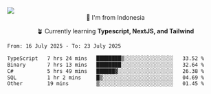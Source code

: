 
<img align = "center" src="https://readme-typing-svg.herokuapp.com?font=Fira+Code&size=25&pause=1000&color=00F713&center=true&vCenter=true&random=false&width=850&height=70&lines=Hi+There+%F0%9F%91%8B%2C+Im+Julian+Caesar;"/>
<br>

<div align = "center">
  📌 I'm from Indonesia
  
  🪴 Currently learning **Typescript, NextJS, and Tailwind**
</div>

<!--START_SECTION:waka-->

```txt
From: 16 July 2025 - To: 23 July 2025

TypeScript   7 hrs 24 mins   ████████▒░░░░░░░░░░░░░░░░   33.52 %
Binary       7 hrs 13 mins   ████████░░░░░░░░░░░░░░░░░   32.64 %
C#           5 hrs 49 mins   ██████▓░░░░░░░░░░░░░░░░░░   26.38 %
SQL          1 hr 2 mins     █▒░░░░░░░░░░░░░░░░░░░░░░░   04.69 %
Other        19 mins         ▒░░░░░░░░░░░░░░░░░░░░░░░░   01.45 %
```

<!--END_SECTION:waka-->
